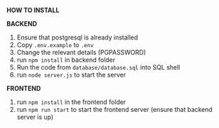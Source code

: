 **HOW TO INSTALL**

**BACKEND**
1. Ensure that postgresql is already installed
2. Copy `.env.example` to `.env`
3. Change the relevant details (PGPASSWORD)
4. run `npm install` in  backend folder
5. Run the code from `database/database.sql` into SQL shell
6. run `node server.js` to start the server

**FRONTEND**
1. run `npm install` in the frontend folder
2. run `npm run start` to start the frontend server (ensure that backend server is up)
